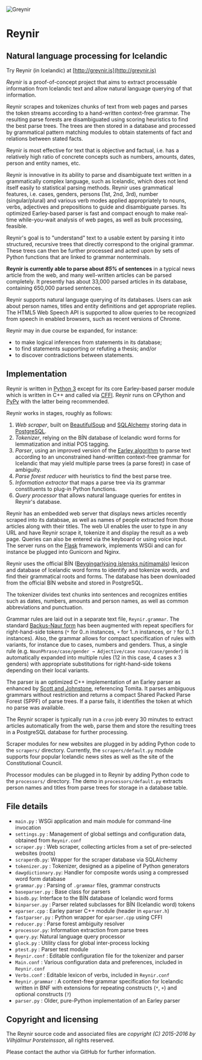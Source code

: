 
![Greynir](https://raw.githubusercontent.com/vthorsteinsson/Reynir/master/static/GreynirLogo242x100.png)

# Reynir

## Natural language processing for Icelandic

Try Reynir (in Icelandic) at [http://greynir.is](http://greynir.is)

*Reynir* is a proof-of-concept project that aims to extract processable information from
Icelandic text and allow natural language querying of that information.

Reynir scrapes and tokenizes chunks of text from web pages
and parses the token streams according to a hand-written context-free grammar. The resulting
parse forests are disambiguated using scoring heuristics to find the best parse trees.
The trees are then stored in a database and processed by grammatical pattern matching modules
to obtain statements of fact and relations between stated facts.

Reynir is most effective for text that is objective and factual, i.e. has a relatively high
ratio of concrete concepts such as numbers, amounts, dates, person and entity names,
etc.

Reynir is innovative in its ability to parse and disambiguate text written in a grammatically
complex language, such as Icelandic, which does not lend itself easily to statistical
parsing methods. Reynir uses grammatical features, i.e. cases, genders, persons (1st, 2nd, 3rd),
number (singular/plural) and various verb modes applied appropriately to nouns, verbs, adjectives
and prepositions to guide and disambiguate parses. Its optimized Earley-based parser is fast and
compact enough to make real-time while-you-wait analysis of web pages, as well as bulk processing,
feasible.

Reynir's goal is to "understand" text to a usable extent by parsing it into
structured, recursive trees that directly correspond to the original grammar.
These trees can then be further processed and acted upon by sets of Python
functions that are linked to grammar nonterminals.

**Reynir is currently able to parse about *85%* of sentences** in a typical news article from the web,
and many well-written articles can be parsed completely. It presently has about 33,000 parsed articles
in its database, containing 650,000 parsed sentences.

Reynir supports natural language querying of its databases. Users can ask about person names, titles and
entity definitions and get appropriate replies. The HTML5 Web Speech API is supported to allow
queries to be recognized from speech in enabled browsers, such as recent versions of Chrome.

Reynir may in due course be expanded, for instance:

* to make logical inferences from statements in its database;
* to find statements supporting or refuting a thesis; and/or
* to discover contradictions between statements.

## Implementation

Reynir is written in [Python 3](https://www.python.org/) except for its core
Earley-based parser module which is written in C++ and called
via [CFFI](https://cffi.readthedocs.org/en/latest/index.html).
Reynir runs on CPython and [PyPy](http://pypy.org/) with the latter being recommended.

Reynir works in stages, roughly as follows:

1. *Web scraper*, built on [BeautifulSoup](http://www.crummy.com/software/BeautifulSoup/)
  and [SQLAlchemy](http://www.sqlalchemy.org/) storing data
  in [PostgreSQL](http://www.postgresql.org/).
2. *Tokenizer*, relying on the BÍN database of Icelandic word forms for lemmatization and
  initial POS tagging.
3. *Parser*, using an improved version of the [Earley algorithm](http://en.wikipedia.org/wiki/Earley_parser)
  to parse text according to an unconstrained hand-written context-free grammar for Icelandic
  that may yield multiple parse trees (a parse forest) in case of ambiguity.
4. *Parse forest reducer* with heuristics to find the best parse tree.
5. *Information extractor* that maps a parse tree via its grammar constituents to plug-in
  Python functions.
6. *Query processor* that allows natural language queries for entites in Reynir's database.

Reynir has an embedded web server that displays news articles recently scraped into its
databsae, as well as names of people extracted from those articles along with their titles. The web
UI enables the user to type in any URL and have Reynir scrape it, tokenize it and display the
result as a web page. Queries can also be entered via the keyboard or using voice input.
The server runs on the [Flask](http://flask.pocoo.org/) framework, implements WSGi and can
for instance be plugged into Gunicorn and Nginx.

Reynir uses the official BÍN ([Beygingarlýsing íslensks nútímamáls](http://bin.arnastofnun.is))
lexicon and database of Icelandic word forms to identify and tokenize words, and find their
grammatical roots and forms. The database has been downloaded from the official BÍN website and
stored in PostgreSQL.

The tokenizer divides text chunks into sentences and recognizes entities such as dates, numbers,
amounts and person names, as well as common abbreviations and punctuation.

Grammar rules are laid out in a separate text file, `Reynir.grammar`. The standard
[Backus-Naur form](http://en.wikipedia.org/wiki/Backus%E2%80%93Naur_Form) has been
augmented with repeat specifiers for right-hand-side tokens (`*` for 0..n instances,
`+` for 1..n instances, or `?` for 0..1 instances). Also, the grammar allows for
compact specification of rules with variants, for instance due to cases, numbers and genders.
Thus, a single rule (e.g. `NounPhrase/case/gender → Adjective/case noun/case/gender`)
is automatically expanded into multiple rules (12 in this case, 4 cases x 3 genders) with
appropriate substitutions for right-hand-side tokens depending on their local variants.

The parser is an optimized C++ implementation of an Earley parser as enhanced by
[Scott and Johnstone](http://www.sciencedirect.com/science/article/pii/S0167642309000951),
referencing Tomita. It parses ambiguous grammars without restriction and
returns a compact Shared Packed Parse Forest (SPPF) of parse trees. If a parse
fails, it identifies the token at which no parse was available.

The Reynir scraper is typically run in a `cron` job every 30 minutes to extract articles automatically
from the web, parse them and store the resulting trees in a PostgreSQL database for further processing.

Scraper modules for new websites are plugged in by adding Python code to the `scrapers/` directory.
Currently, the `scrapers/default.py` module supports four popular Icelandic news sites as well
as the site of the Constitutional Council.

Processor modules can be plugged in to Reynir by adding Python code to the `processors/` directory.
The demo in `processors/default.py` extracts person names and titles from parse trees for
storage in a database table.

## File details

* `main.py` : WSGi application and main module for command-line invocation
* `settings.py` : Management of global settings and configuration data, obtained from `Reynir.conf`
* `scraper.py` : Web scraper, collecting articles from a set of pre-selected websites (roots)
* `scraperdb.py`: Wrapper for the scraper database via SQLAlchemy
* `tokenizer.py` : Tokenizer, designed as a pipeline of Python generators
* `dawgdictionary.py`: Handler for composite words using a compressed word form database
* `grammar.py` : Parsing of `.grammar` files, grammar constructs
* `baseparser.py` : Base class for parsers
* `bindb.py`: Interface to the BÍN database of Icelandic word forms
* `binparser.py` : Parser related subclasses for BÍN (Icelandic word) tokens
* `eparser.cpp` : Earley parser C++ module (header in `eparser.h`)
* `fastparser.py` : Python wrapper for `eparser.cpp` using CFFI
* `reducer.py` : Parse forest ambiguity resolver
* `processor.py`: Information extraction from parse trees
* `query.py`: Natural language query processor
* `glock.py` : Utility class for global inter-process locking
* `ptest.py` : Parser test module
* `Reynir.conf` : Editable configuration file for the tokenizer and parser
* `Main.conf` : Various configuration data and preferences, included in `Reynir.conf`
* `Verbs.conf` : Editable lexicon of verbs, included in `Reynir.conf`
* `Reynir.grammar` : A context-free grammar specification for Icelandic
  written in BNF with extensions
  for repeating constructs (`*`, `+`) and optional constructs (`?`)
* `parser.py` : Older, pure-Python implementation of an Earley parser

## Copyright and licensing

The Reynir source code and associated files are
*copyright (C) 2015-2016 by Vilhjálmur Þorsteinsson*,
all rights reserved.

Please contact the author via GitHub for further information.
